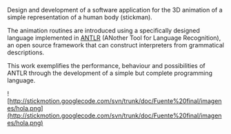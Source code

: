 Design and development of a software application for the 3D animation of a simple representation of a human body (stickman).

The animation routines are introduced using a specifically designed language implemented in [ANTLR](http://www.antlr.org/) (ANother Tool for Language Recognition), an open source framework that can construct interpreters from grammatical descriptions.

This work exemplifies the performance, behaviour and possibilities of ANTLR through the development of a simple but complete programming language.


![http://stickmotion.googlecode.com/svn/trunk/doc/Fuente%20final/imagenes/hola.png](http://stickmotion.googlecode.com/svn/trunk/doc/Fuente%20final/imagenes/hola.png)